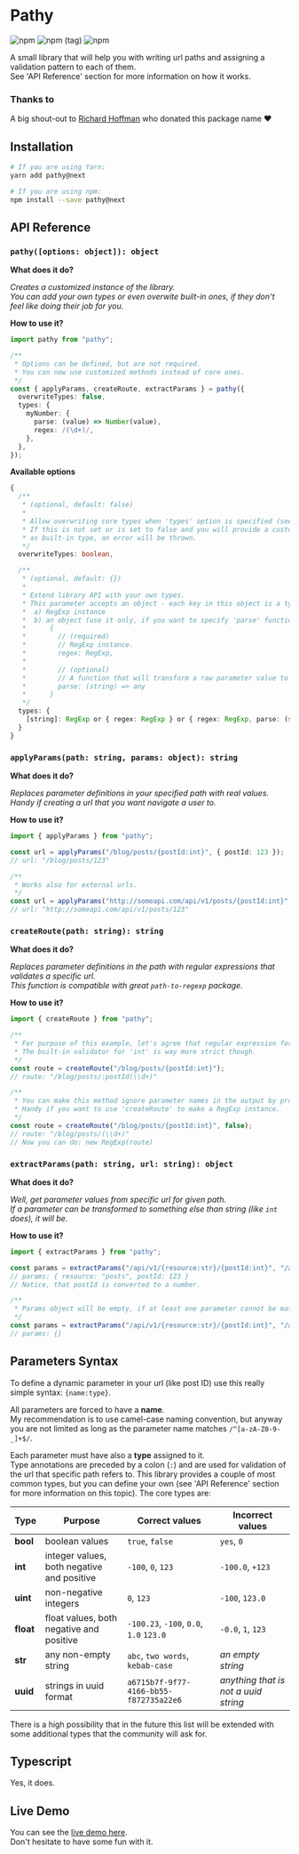 # Pathy

![npm](https://img.shields.io/npm/v/pathy.svg?style=flat-square)
![npm (tag)](https://img.shields.io/npm/v/pathy/next.svg?style=flat-square)
![npm](https://img.shields.io/npm/dm/pathy.svg?style=flat-square)

A small library that will help you with writing url paths and assigning a validation pattern to each of them.\
See 'API Reference' section for more information on how it works.

### Thanks to

A big shout-out to [Richard Hoffman](https://www.npmjs.com/~coverslide) who donated this package name ❤️

## Installation

```bash
# If you are using Yarn:
yarn add pathy@next

# If you are using npm:
npm install --save pathy@next
```

## API Reference

### `pathy([options: object]): object`

**What does it do?**

_Creates a customized instance of the library.\
You can add your own types or even overwite built-in ones, if they don't feel like doing their job for you._

**How to use it?**

```ts
import pathy from "pathy";

/**
 * Options can be defined, but are not required.
 * You can now use customized methods instead of core ones.
 */
const { applyParams, createRoute, extractParams } = pathy({
  overwriteTypes: false,
  types: {
    myNumber: {
      parse: (value) => Number(value),
      regex: /(\d+)/,
    },
  },
});

```

**Available options**

```ts
{
  /**
   * (optional, default: false)
   *
   * Allow overwriting core types when 'types' option is specified (see below).
   * If this is not set or is set to false and you will provide a custom type with the same name
   * as built-in type, an error will be thrown.
   */
  overwriteTypes: boolean,

  /**
   * (optional, default: {})
   *
   * Extend library API with your own types.
   * This parameter accepts an object - each key in this object is a type name and the value can be:
   *  a) RegExp instance
   *  b) an object (use it only, if you want to specify 'parse' function):
   *      {
   *        // (required)
   *        // RegExp instance.
   *        regex: RegExp,
   *
   *        // (optional)
   *        // A function that will transform a raw parameter value to something else.
   *        parse: (string) => any
   *      }
   */
  types: {
    [string]: RegExp or { regex: RegExp } or { regex: RegExp, parse: (string) => any }
  }
}
```

### `applyParams(path: string, params: object): string`

**What does it do?**

_Replaces parameter definitions in your specified path with real values.\
Handy if creating a url that you want navigate a user to._

**How to use it?**

```ts
import { applyParams } from "pathy";

const url = applyParams("/blog/posts/{postId:int}", { postId: 123 });
// url: "/blog/posts/123"

/**
 * Works also for external urls.
 */
const url = applyParams("http://someapi.com/api/v1/posts/{postId:int}", { postId: 123 });
// url: "http://someapi.com/api/v1/posts/123"
```

### `createRoute(path: string): string`

**What does it do?**

_Replaces parameter definitions in the path with regular expressions that validates a specific url.\
This function is compatible with great `path-to-regexp` package._

**How to use it?**

```ts
import { createRoute } from "pathy";

/**
 * For purpose of this example, let's agree that regular expression for integer is just (\d+).
 * The built-in validator for 'int' is way more strict though.
 */
const route = createRoute("/blog/posts/{postId:int}");
// route: "/blog/posts/:postId(\\d+)"

/**
 * You can make this method ignore parameter names in the output by providing 'false' as the second argument.
 * Handy if you want to use 'createRoute' to make a RegExp instance.
 */
const route = createRoute("/blog/posts/{postId:int}", false);
// route: "/blog/posts/(\\d+)"
// Now you can do: new RegExp(route)
```

### `extractParams(path: string, url: string): object`

**What does it do?**

_Well, get parameter values from specific url for given path.\
If a parameter can be transformed to something else than string (like `int` does), it will be._

**How to use it?**

```ts
import { extractParams } from "pathy";

const params = extractParams("/api/v1/{resource:str}/{postId:int}", "/api/v1/posts/123");
// params: { resource: "posts", postId: 123 }
// Notice, that postId is converted to a number.

/**
 * Params object will be empty, if at least one parameter cannot be matched.
 */
const params = extractParams("/api/v1/{resource:str}/{postId:int}", "/api/v1/posts/not-an-integer");
// params: {}
```

## Parameters Syntax

To define a dynamic parameter in your url (like post ID) use this really simple syntax: `{name:type}`.

All parameters are forced to have a **name**.\
My recommendation is to use camel-case naming convention, but anyway you are not limited as long as the parameter name matches `/^[a-zA-Z0-9-_]+$/`.

Each parameter must have also a **type** assigned to it.\
Type annotations are preceded by a colon (`:`) and are used for validation of the url that specific path refers to. This library provides a couple of most common types, but you can define your own (see 'API Reference' section for more information on this topic). The core types are:

| Type      | Purpose                                    | Correct values                          | Incorrect values                     |
| --------- | ------------------------------------------ | --------------------------------------- | ------------------------------------ |
| **bool**  | boolean values                             | `true`, `false`                         | `yes`, `0`                           |
| **int**   | integer values, both negative and positive | `-100`, `0`, `123`                      | `-100.0`, `+123`                     |
| **uint**  | non-negative integers                      | `0`, `123`                              | `-100`, `123.0`                      |
| **float** | float values, both negative and positive   | `-100.23`, `-100`, `0.0`, `1.0` `123.0` | `-0.0`, `1`, `123`                   |
| **str**   | any non-empty string                       | `abc`, `two words`, `kebab-case`        | _an empty string_                    |
| **uuid**  | strings in uuid format                     | `a6715b7f-9f77-4166-bb55-f872735a22e6`  | _anything that is not a uuid string_ |

There is a high possibility that in the future this list will be extended with some additional types that the community will ask for.

## Typescript

Yes, it does.

## Live Demo

You can see the [live demo here](https://codesandbox.io/s/pathy-live-demo-hzucl).\
Don't hesitate to have some fun with it.
